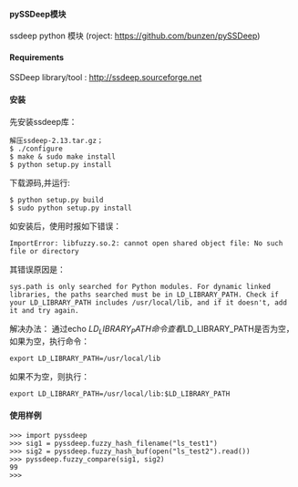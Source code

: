 #### pySSDeep模块
ssdeep python 模块 (roject: https://github.com/bunzen/pySSDeep)

#### Requirements
SSDeep library/tool : http://ssdeep.sourceforge.net


#### 安装

先安装ssdeep库：
```
解压ssdeep-2.13.tar.gz；
$ ./configure
$ make & sudo make install
$ python setup.py install
```
下载源码,并运行:
```
$ python setup.py build
$ sudo python setup.py install
```
如安装后，使用时报如下错误：
```
ImportError: libfuzzy.so.2: cannot open shared object file: No such file or directory
```
其错误原因是：
```
sys.path is only searched for Python modules. For dynamic linked libraries, the paths searched must be in LD_LIBRARY_PATH. Check if your LD_LIBRARY_PATH includes /usr/local/lib, and if it doesn't, add it and try again.
```
解决办法：
通过echo  $LD_LIBRARY_PATH命令查看$LD_LIBRARY_PATH是否为空，如果为空，执行命令：
```
export LD_LIBRARY_PATH=/usr/local/lib
```
如果不为空，则执行：
```
export LD_LIBRARY_PATH=/usr/local/lib:$LD_LIBRARY_PATH
```


#### 使用样例
```
>>> import pyssdeep
>>> sig1 = pyssdeep.fuzzy_hash_filename("ls_test1")
>>> sig2 = pyssdeep.fuzzy_hash_buf(open("ls_test2").read())
>>> pyssdeep.fuzzy_compare(sig1, sig2)
99
>>>
``` 
